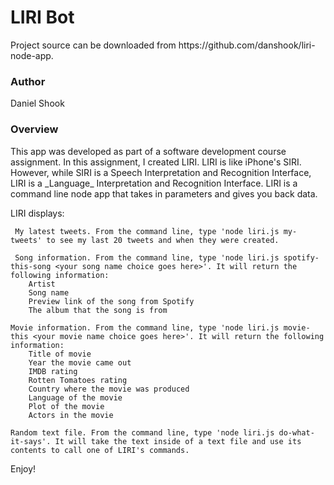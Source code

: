 <h1>LIRI Bot</h1>

<p>Project source can be downloaded from https://github.com/danshook/liri-node-app.

<h3>Author</h3>

Daniel Shook

<h3>Overview</h3>
This app was developed as part of a software development course assignment. In this assignment, I created LIRI. LIRI is like iPhone's SIRI. However, while SIRI is a Speech Interpretation and Recognition Interface, LIRI is a _Language_ Interpretation and Recognition Interface. LIRI is a command line node app that takes in parameters and gives you back data.

LIRI displays:

     My latest tweets. From the command line, type 'node liri.js my-tweets' to see my last 20 tweets and when they were created.

     Song information. From the command line, type 'node liri.js spotify-this-song <your song name choice goes here>'. It will return the following information:
        Artist
        Song name
        Preview link of the song from Spotify
        The album that the song is from

    Movie information. From the command line, type 'node liri.js movie-this <your movie name choice goes here>'. It will return the following information:
        Title of movie
        Year the movie came out
        IMDB rating
        Rotten Tomatoes rating
        Country where the movie was produced
        Language of the movie
        Plot of the movie
        Actors in the movie

    Random text file. From the command line, type 'node liri.js do-what-it-says'. It will take the text inside of a text file and use its contents to call one of LIRI's commands.

Enjoy!
